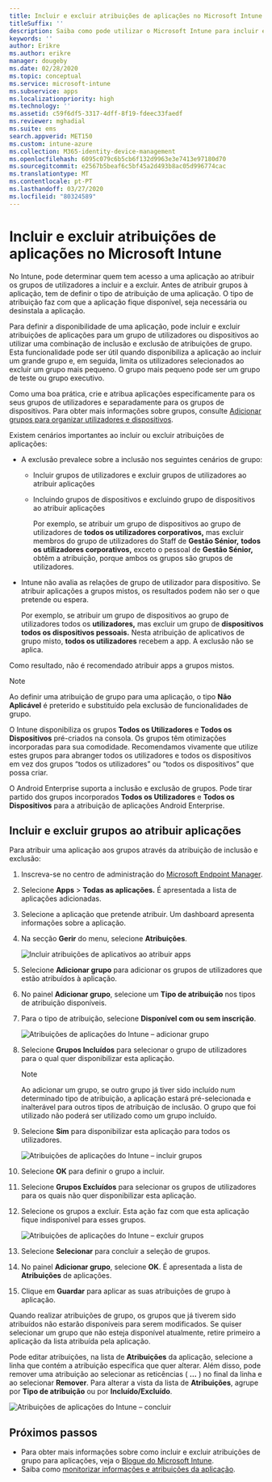 ```yaml
---
title: Incluir e excluir atribuições de aplicações no Microsoft Intune
titleSuffix: ''
description: Saiba como pode utilizar o Microsoft Intune para incluir e excluir atribuições de aplicações.
keywords: ''
author: Erikre
ms.author: erikre
manager: dougeby
ms.date: 02/28/2020
ms.topic: conceptual
ms.service: microsoft-intune
ms.subservice: apps
ms.localizationpriority: high
ms.technology: ''
ms.assetid: c59f6df5-3317-4dff-8f19-fdeec33faedf
ms.reviewer: mghadial
ms.suite: ems
search.appverid: MET150
ms.custom: intune-azure
ms.collection: M365-identity-device-management
ms.openlocfilehash: 6095c079c6b5cb6f132d9963e3e7413e97180d70
ms.sourcegitcommit: e2567b5beaf6c5bf45a2d493b8ac05d996774cac
ms.translationtype: MT
ms.contentlocale: pt-PT
ms.lasthandoff: 03/27/2020
ms.locfileid: "80324589"
---
```

# <a name="include-and-exclude-app-assignments-in-microsoft-intune"></a>Incluir e excluir atribuições de aplicações no Microsoft Intune

No Intune, pode determinar quem tem acesso a uma aplicação ao atribuir os grupos de utilizadores a incluir e a excluir. Antes de atribuir grupos à aplicação, tem de definir o tipo de atribuição de uma aplicação. O tipo de atribuição faz com que a aplicação fique disponível, seja necessária ou desinstala a aplicação. 

Para definir a disponibilidade de uma aplicação, pode incluir e excluir atribuições de aplicações para um grupo de utilizadores ou dispositivos ao utilizar uma combinação de inclusão e exclusão de atribuições de grupo. Esta funcionalidade pode ser útil quando disponibiliza a aplicação ao incluir um grande grupo e, em seguida, limita os utilizadores selecionados ao excluir um grupo mais pequeno. O grupo mais pequeno pode ser um grupo de teste ou grupo executivo. 

Como uma boa prática, crie e atribua aplicações especificamente para os seus grupos de utilizadores e separadamente para os grupos de dispositivos. Para obter mais informações sobre grupos, consulte [Adicionar grupos para organizar utilizadores e dispositivos](../fundamentals/groups-add.md).  

Existem cenários importantes ao incluir ou excluir atribuições de aplicações:

- A exclusão prevalece sobre a inclusão nos seguintes cenários de grupo:
  - Incluir grupos de utilizadores e excluir grupos de utilizadores ao atribuir aplicações
  - Incluindo grupos de dispositivos e excluindo grupo de dispositivos ao atribuir aplicações

    Por exemplo, se atribuir um grupo de dispositivos ao grupo de utilizadores de **todos os utilizadores corporativos,** mas excluir membros do grupo de utilizadores do Staff de **Gestão Sénior,** **todos os utilizadores corporativos,** exceto o pessoal de **Gestão Sénior,** obtêm a atribuição, porque ambos os grupos são grupos de utilizadores.
- Intune não avalia as relações de grupo de utilizador para dispositivo. Se atribuir aplicações a grupos mistos, os resultados podem não ser o que pretende ou espera.

    Por exemplo, se atribuir um grupo de dispositivos ao grupo de utilizadores todos os **utilizadores,** mas excluir um grupo de **dispositivos todos os dispositivos pessoais.** Nesta atribuição de aplicativos de grupo misto, **todos os utilizadores** recebem a app. A exclusão não se aplica.

Como resultado, não é recomendado atribuir apps a grupos mistos.

> [!NOTE]
> Ao definir uma atribuição de grupo para uma aplicação, o tipo **Não Aplicável** é preterido e substituído pela exclusão de funcionalidades de grupo. 
>
> O Intune disponibiliza os grupos **Todos os Utilizadores** e **Todos os Dispositivos** pré-criados na consola. Os grupos têm otimizações incorporadas para sua comodidade. Recomendamos vivamente que utilize estes grupos para abranger todos os utilizadores e todos os dispositivos em vez dos grupos “todos os utilizadores” ou “todos os dispositivos” que possa criar.  
>
> O Android Enterprise suporta a inclusão e exclusão de grupos. Pode tirar partido dos grupos incorporados **Todos os Utilizadores** e **Todos os Dispositivos** para a atribuição de aplicações Android Enterprise. 

## <a name="include-and-exclude-groups-when-assigning-apps"></a>Incluir e excluir grupos ao atribuir aplicações

Para atribuir uma aplicação aos grupos através da atribuição de inclusão e exclusão:

1. Inscreva-se no centro de administração do [Microsoft Endpoint Manager](https://go.microsoft.com/fwlink/?linkid=2109431).
2. Selecione **Apps** > **Todas as aplicações.** É apresentada a lista de aplicações adicionadas.
3. Selecione a aplicação que pretende atribuir. Um dashboard apresenta informações sobre a aplicação.
4. Na secção **Gerir** do menu, selecione **Atribuições**.

    ![Incluir atribuições de aplicativos ao atribuir apps](./media/apps-inc-exl-assignments/apps-inc-exl-01.png)

5. Selecione **Adicionar grupo** para adicionar os grupos de utilizadores que estão atribuídos à aplicação. 
6. No painel **Adicionar grupo**, selecione um **Tipo de atribuição** nos tipos de atribuição disponíveis.
7. Para o tipo de atribuição, selecione **Disponível com ou sem inscrição**.

    ![Atribuições de aplicações do Intune – adicionar grupo](./media/apps-inc-exl-assignments/apps-inc-exl-02.png)
8. Selecione **Grupos Incluídos** para selecionar o grupo de utilizadores para o qual quer disponibilizar esta aplicação.

    > [!NOTE]
    > Ao adicionar um grupo, se outro grupo já tiver sido incluído num determinado tipo de atribuição, a aplicação estará pré-selecionada e inalterável para outros tipos de atribuição de inclusão. O grupo que foi utilizado não poderá ser utilizado como um grupo incluído.

9. Selecione **Sim** para disponibilizar esta aplicação para todos os utilizadores.

    ![Atribuições de aplicações do Intune – incluir grupos](./media/apps-inc-exl-assignments/apps-inc-exl-03.png)
10. Selecione **OK** para definir o grupo a incluir.
11. Selecione **Grupos Excluídos** para selecionar os grupos de utilizadores para os quais não quer disponibilizar esta aplicação.
12. Selecione os grupos a excluir. Esta ação faz com que esta aplicação fique indisponível para esses grupos.

    ![Atribuições de aplicações do Intune – excluir grupos](./media/apps-inc-exl-assignments/apps-inc-exl-04.png)
13. Selecione **Selecionar** para concluir a seleção de grupos.
14. No painel **Adicionar grupo**, selecione **OK**. É apresentada a lista de **Atribuições** de aplicações.
15. Clique em **Guardar** para aplicar as suas atribuições de grupo à aplicação.

Quando realizar atribuições de grupo, os grupos que já tiverem sido atribuídos não estarão disponíveis para serem modificados. Se quiser selecionar um grupo que não esteja disponível atualmente, retire primeiro a aplicação da lista atribuída pela aplicação.

Pode editar atribuições, na lista de **Atribuições** da aplicação, selecione a linha que contém a atribuição específica que quer alterar. Além disso, pode remover uma atribuição ao selecionar as reticências ( **…** ) no final da linha e ao selecionar **Remover**. Para alterar a vista da lista de **Atribuições**, agrupe por **Tipo de atribuição** ou por **Incluído/Excluído**.

![Atribuições de aplicações do Intune – concluir](./media/apps-inc-exl-assignments/apps-inc-exl-05.png)

## <a name="next-steps"></a>Próximos passos

- Para obter mais informações sobre como incluir e excluir atribuições de grupo para aplicações, veja o [Blogue do Microsoft Intune](https://aka.ms/new_app_assignment_process).
- Saiba como [monitorizar informações e atribuições da aplicação](apps-monitor.md).
